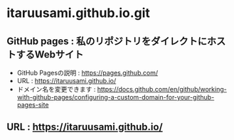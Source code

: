 # itaruusami.github.io.git
## GitHub pages : 私のリポジトリをダイレクトにホストするWebサイト
- GitHub Pagesの説明 : https://pages.github.com/
- URL : https://itaruusami.github.io/
- ドメイン名を変更できます : https://docs.github.com/en/github/working-with-github-pages/configuring-a-custom-domain-for-your-github-pages-site

## URL : https://itaruusami.github.io/
